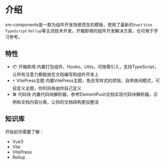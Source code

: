 # 介绍

xm-components是一款为组件开发场景而生的模板，使用了最新的`Vue3` `Vite` `TypeScript` `Rollup`等主流技术开发，开箱即用的组件开发解决方案，也可用于学习参考。

## 特性

- 📦 开箱即用 内置打包组件、Hooks、Utils，可按需引入，支持TypeScript，让所有注意力都能放在文档编写和组件开发上
- ⚡️ VitePress主题 内置VitePress主题，免去写样式的烦恼，自带夜间模式，可自定义主题，你的风格由你自己定义
- 🛠️ 代码块 内置代码块解析器，参考ElementPush文档实现代码块解析器，示例和文档内容分离，让你的文档结构更加整洁

## 知识库

开始前你需要了解：

- Vue3
- Vite
- VitePress
- Rollup
